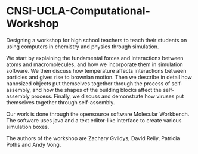 # CNSI-UCLA-Computational-Workshop
Designing a workshop for high school teachers to teach their students on using computers in chemistry and physics through simulation.

We start by explaining the fundamental forces and interactions between atoms and macromolecules, and how we incorporate them in simulation software. We then discuss how temperature affects interactions between particles and gives rise to brownian motion. Then we describe in detail how nanosized objects put themselves together through the process of self-assembly, and how the shapes of the building blocks affect the self-assembly process. Finally, we discuss and demonstrate how viruses put themselves together through self-assembly.

Our work is done through the opensource software Molecular Workbench. The software uses java and a text editor-like interface to create various simulation boxes.

The authors of the workshop are Zachary Gvildys, David Reily, Patricia Poths and Andy Vong.
